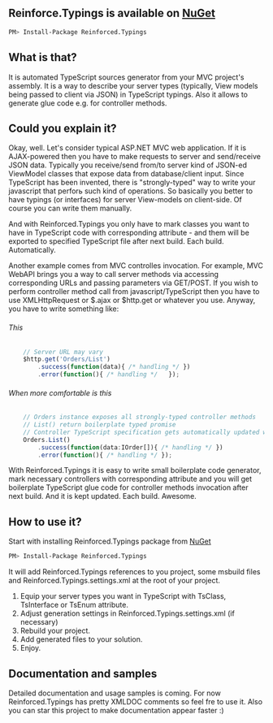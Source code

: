 ﻿Reinforce.Typings is available on [NuGet](https://www.nuget.org/packages/Reinforced.Typings/)
-------------

```sh
PM> Install-Package Reinforced.Typings
```

What is that?
-------------

It is automated TypeScript sources generator from your MVC project's assembly. It is a way to describe your server types (typically, View models being passed to client via JSON) in TypeScript typings. Also it allows to generate glue code e.g. for controller methods.

Could you explain it?
-------------

Okay, well. Let's consider typical ASP.NET MVC web application. If it is AJAX-powered then you have to make requests to server and send/receive JSON data. Typically you receive/send from/to server kind of JSON-ed ViewModel classes that expose data from database/client input. Since TypeScript has been invented, there is "strongly-typed" way to write your javascript that perforь such kind of operations. So basically you better to have typings (or interfaces) for server View-models on client-side. Of course you can write them manually. 

And with Reinforced.Typings you only have to mark classes you want to have in TypeScript code with corresponding attribute - and them will be exported to specified TypeScript file after next build. Each build. Automatically.

Another example comes from MVC controlles invocation. For example, MVC WebAPI brings you a way to call server methods via accessing corresponding URLs and passing parameters via GET/POST. If you wish to perform controller method call from javascript/TypeScript then you have to use XMLHttpRequest or $.ajax or $http.get or whatever you use. Anyway, you have to write something like:

###### This
```javascript
	// Server URL may vary
	$http.get('Orders/List')
		.success(function(data){ /* handling */ })
		.error(function(){ /* handling */	});
```

###### When more comfortable is this
```javascript
	// Orders instance exposes all strongly-typed controller methods
	// List() return boilerplate typed promise
	// Controller TypeScript specification gets automatically updated when server-side code changes
	Orders.List()
		.success(function(data:IOrder[]){ /* handling */ })
		.error(function(){ /* handling */ });
```

With Reinforced.Typings it is easy to write small boilerplate code generator, mark necessary controllers with corresponding attribute and you will get boilerplate TypeScript glue code for controller methods invocation after next build. And it is kept updated. Each build. Awesome.

How to use it?
-------------

Start with installing Reinforced.Typings package from [NuGet](https://www.nuget.org/packages/Reinforced.Typings/)

```sh
PM> Install-Package Reinforced.Typings
```

It will add Reinforced.Typings references to you project, some msbuild files and Reinforced.Typings.settings.xml at the root of your project.

1. Equip your server types you want in TypeScript with TsClass, TsInterface or TsEnum attribute.
1. Adjust generation settings in Reinforced.Typings.settings.xml (if necessary)
1. Rebuild your project.
1. Add generated files to your solution.
1. Enjoy.

Documentation and samples
-------------

Detailed documentation and usage samples is coming. For now Reinforced.Typings has pretty XMLDOC comments so feel fre to use it. 
Also you can star this project to make documentation appear faster :)